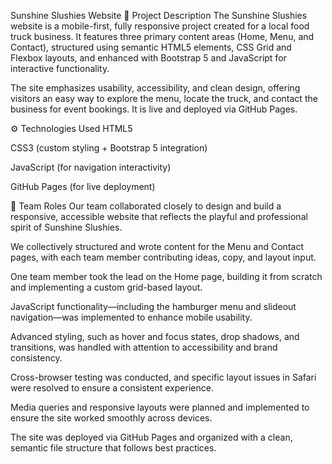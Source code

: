 Sunshine Slushies Website
📄 Project Description
The Sunshine Slushies website is a mobile-first, fully responsive project created for a local food truck business. It features three primary content areas (Home, Menu, and Contact), structured using semantic HTML5 elements, CSS Grid and Flexbox layouts, and enhanced with Bootstrap 5 and JavaScript for interactive functionality.

The site emphasizes usability, accessibility, and clean design, offering visitors an easy way to explore the menu, locate the truck, and contact the business for event bookings. It is live and deployed via GitHub Pages.

⚙️ Technologies Used
HTML5

CSS3 (custom styling + Bootstrap 5 integration)

JavaScript (for navigation interactivity)

GitHub Pages (for live deployment)

👥 Team Roles
Our team collaborated closely to design and build a responsive, accessible website that reflects the playful and professional spirit of Sunshine Slushies.

We collectively structured and wrote content for the Menu and Contact pages, with each team member contributing ideas, copy, and layout input.

One team member took the lead on the Home page, building it from scratch and implementing a custom grid-based layout.

JavaScript functionality—including the hamburger menu and slideout navigation—was implemented to enhance mobile usability.

Advanced styling, such as hover and focus states, drop shadows, and transitions, was handled with attention to accessibility and brand consistency.

Cross-browser testing was conducted, and specific layout issues in Safari were resolved to ensure a consistent experience.

Media queries and responsive layouts were planned and implemented to ensure the site worked smoothly across devices.

The site was deployed via GitHub Pages and organized with a clean, semantic file structure that follows best practices.
